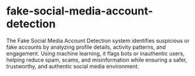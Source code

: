 # fake-social-media-account-detection
The Fake Social Media Account Detection system identifies suspicious or fake accounts by analyzing profile details, activity patterns, and engagement. Using machine learning, it flags bots or inauthentic users, helping reduce spam, scams, and misinformation while ensuring a safer, trustworthy, and authentic social media environment.
